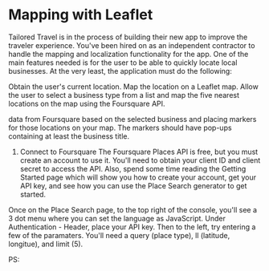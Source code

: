 # Mapping with Leaflet

Tailored Travel is in the process of building their new app to improve the traveler experience. You've been hired on as an independent contractor to handle the mapping and localization functionality for the app. One of the main features needed is for the user to be able to quickly locate local businesses. At the very least, the application must do the following:

Obtain the user's current location.
Map the location on a Leaflet map.
Allow the user to select a business type from a list and map the five nearest locations on the map using the Foursquare API.

data from Foursquare based on the selected business and placing markers for those locations on your map. The markers should have pop-ups containing at least the business title.

1. Connect to Foursquare
The Foursquare Places API is free, but you must create an account to use it. You'll need to obtain your client ID and client secret to access the API. Also, spend some time reading the Getting Started page which will show you how to create your account, get your API key, and see how you can use the Place Search generator to get started.

Once on the Place Search page, to the top right of the console, you'll see a 3 dot menu where you can set the language as JavaScript. Under Authentication - Header, place your API key. Then to the left, try entering a few of the paramaters. You'll need a query (place type), ll (latitude, longitue), and limit (5).

PS: 